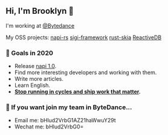 ## Hi, I'm Brooklyn 🦀

I'm working at [@Bytedance](https://github.com/bytedance)

My OSS projects: [napi-rs](https://github.com/napi-rs/napi-rs) [sigi-framework](https://github.com/sigi-framework/sigi) [rust-skia](https://github.com/rust-skia/rust-skia)
[ReactiveDB](https://github.com/ReactiveDB/core)

### 🚀 Goals in 2020
- Release [napi 1.0](https://github.com/napi-rs/napi-rs/milestone/1).
- Find more interesting developers and working with them.
- Write more articles.
- Learn English.
- **[Stop running in cycles and ship work that matter](https://basecamp.com/shapeup).**

### 👀 If you want join my team in ByteDance...

- Email me: bHlud2VrbG1AZ21haWwuY29t
- Wechat me: bHlud2VrbG0=
